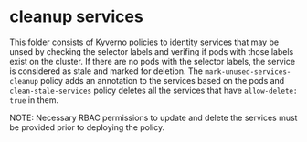 # cleanup services

This folder consists of Kyverno policies to identity services that may be unsed by checking the selector labels and verifing if pods with those labels exist on the cluster. If there are no pods with the selector labels, the service is considered as stale and marked for deletion. The `mark-unused-services-cleanup` policy adds an annotation to the services based on the pods and `clean-stale-services` policy deletes all the services that have `allow-delete: true` in them. 

NOTE: Necessary RBAC permissions to update and delete the services must be provided prior to deploying the policy.
